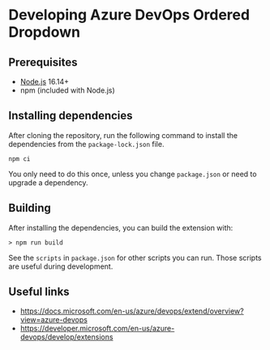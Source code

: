 # Developing Azure DevOps Ordered Dropdown
## Prerequisites
* [Node.js](https://nodejs.org/en/) 16.14+
* npm (included with Node.js)

## Installing dependencies
After cloning the repository, run the following command to install the dependencies from the `package-lock.json` file.
```
npm ci
```
You only need to do this once, unless you change `package.json` or need to upgrade a dependency.

## Building
After installing the dependencies, you can build the extension with:
```
> npm run build
```

See the `scripts` in `package.json` for other scripts you can run.
Those scripts are useful during development.

## Useful links
* https://docs.microsoft.com/en-us/azure/devops/extend/overview?view=azure-devops
* https://developer.microsoft.com/en-us/azure-devops/develop/extensions
